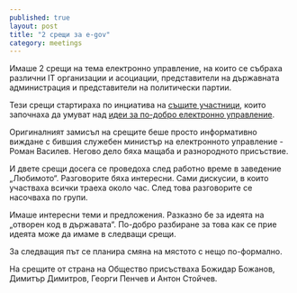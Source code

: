 ```yaml
---
published: true
layout: post
title: "2 срещи за e-gov"
category: meetings
---
```


Имаше 2 срещи на тема електронно управление, на които се събраха различни IT организации и асоциации, представители на държавната администрация и представители на политически партии.

Тези срещи стартираха по инциатива на [същите участници](https://status.obshtestvo.bg/initiative/2014/07/17/egov-ideas.html), които започнаха да умуват над [идеи за по-добро електронно управление](https://status.obshtestvo.bg/initiative/2014/07/17/egov-ideas.html).

Оригиналният замисъл на срещите беше просто информативно виждане с бившия служебен министър на електронното управление - Роман Василев. Негово дело бяха мащаба и разнородното присъствие.

И двете срещи досега се проведоха след работно време в заведение „Любимото“. Разговорите бяха интересни. Сами дискусии, в които участваха всички траеха около час. След това разговорите се насочваха по групи.

Имаше интересни теми и предложения. Разказно бе за идеята на „отворен код в държавата“. По-добро разбиране за това как се прие идеята може да имаме в следващи срещи.

За следващия път се планира смяна на мястото с нещо по-формално.

На срещите от страна на Общество присъстваха Божидар Божанов, Димитър Димитров, Георги Пенчев и Антон Стойчев.
